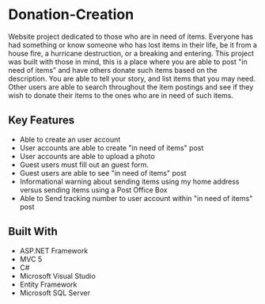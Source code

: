# Donation-Creation
Website project dedicated to those who are in need of items. Everyone has had something or know someone who has lost items in their life, be it from a house fire, a hurricane destruction, or a breaking and entering. This project was built with those in mind, this is a place where you are able to post "in need of items" and have others donate such items based on the description. You are able to tell your story, and list items that you may need. Other users are able to search throughout the item postings and see if they wish to donate their items to the ones who are in need of such items.

## Key Features
  * Able to create an user account
  * User accounts are able to create "in need of items" post
  * User accounts are able to upload a photo
  * Guest users must fill out an guest form.
  * Guest users are able to see "in need of items" post
  * Informational warning about sending items using my home address versus sending items using a Post Office Box
  * Able to Send tracking number to user account within "in need of items" post
  
## Built With
  * ASP.NET Framework
  * MVC 5 
  * C#
  * Microsoft Visual Studio
  * Entity Framework
  * Microsoft SQL Server

